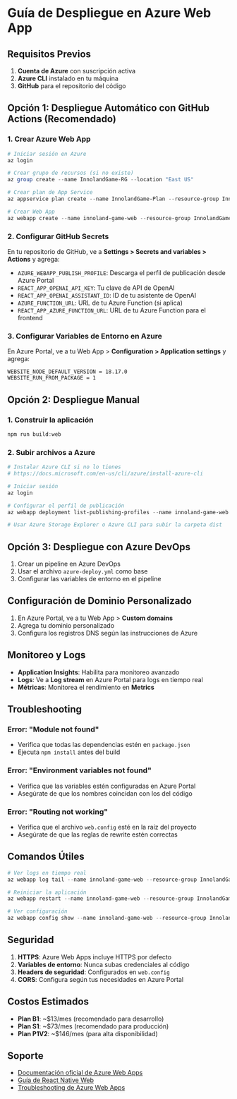 # Guía de Despliegue en Azure Web App

## Requisitos Previos

1. **Cuenta de Azure** con suscripción activa
2. **Azure CLI** instalado en tu máquina
3. **GitHub** para el repositorio del código

## Opción 1: Despliegue Automático con GitHub Actions (Recomendado)

### 1. Crear Azure Web App

```powershell
# Iniciar sesión en Azure
az login

# Crear grupo de recursos (si no existe)
az group create --name InnolandGame-RG --location "East US"

# Crear plan de App Service
az appservice plan create --name InnolandGame-Plan --resource-group InnolandGame-RG --sku B1 --is-linux

# Crear Web App
az webapp create --name innoland-game-web --resource-group InnolandGame-RG --plan InnolandGame-Plan --runtime "NODE|18-lts"
```

### 2. Configurar GitHub Secrets

En tu repositorio de GitHub, ve a **Settings > Secrets and variables > Actions** y agrega:

- `AZURE_WEBAPP_PUBLISH_PROFILE`: Descarga el perfil de publicación desde Azure Portal
- `REACT_APP_OPENAI_API_KEY`: Tu clave de API de OpenAI
- `REACT_APP_OPENAI_ASSISTANT_ID`: ID de tu asistente de OpenAI
- `AZURE_FUNCTION_URL`: URL de tu Azure Function (si aplica)
- `REACT_APP_AZURE_FUNCTION_URL`: URL de tu Azure Function para el frontend

### 3. Configurar Variables de Entorno en Azure

En Azure Portal, ve a tu Web App > **Configuration > Application settings** y agrega:

```
WEBSITE_NODE_DEFAULT_VERSION = 18.17.0
WEBSITE_RUN_FROM_PACKAGE = 1
```

## Opción 2: Despliegue Manual

### 1. Construir la aplicación

```powershell
npm run build:web
```

### 2. Subir archivos a Azure

```powershell
# Instalar Azure CLI si no lo tienes
# https://docs.microsoft.com/en-us/cli/azure/install-azure-cli

# Iniciar sesión
az login

# Configurar el perfil de publicación
az webapp deployment list-publishing-profiles --name innoland-game-web --resource-group InnolandGame-RG --xml

# Usar Azure Storage Explorer o Azure CLI para subir la carpeta dist
```

## Opción 3: Despliegue con Azure DevOps

1. Crear un pipeline en Azure DevOps
2. Usar el archivo `azure-deploy.yml` como base
3. Configurar las variables de entorno en el pipeline

## Configuración de Dominio Personalizado

1. En Azure Portal, ve a tu Web App > **Custom domains**
2. Agrega tu dominio personalizado
3. Configura los registros DNS según las instrucciones de Azure

## Monitoreo y Logs

- **Application Insights**: Habilita para monitoreo avanzado
- **Logs**: Ve a **Log stream** en Azure Portal para logs en tiempo real
- **Métricas**: Monitorea el rendimiento en **Metrics**

## Troubleshooting

### Error: "Module not found"
- Verifica que todas las dependencias estén en `package.json`
- Ejecuta `npm install` antes del build

### Error: "Environment variables not found"
- Verifica que las variables estén configuradas en Azure Portal
- Asegúrate de que los nombres coincidan con los del código

### Error: "Routing not working"
- Verifica que el archivo `web.config` esté en la raíz del proyecto
- Asegúrate de que las reglas de rewrite estén correctas

## Comandos Útiles

```powershell
# Ver logs en tiempo real
az webapp log tail --name innoland-game-web --resource-group InnolandGame-RG

# Reiniciar la aplicación
az webapp restart --name innoland-game-web --resource-group InnolandGame-RG

# Ver configuración
az webapp config show --name innoland-game-web --resource-group InnolandGame-RG
```

## Seguridad

1. **HTTPS**: Azure Web Apps incluye HTTPS por defecto
2. **Variables de entorno**: Nunca subas credenciales al código
3. **Headers de seguridad**: Configurados en `web.config`
4. **CORS**: Configura según tus necesidades en Azure Portal

## Costos Estimados

- **Plan B1**: ~$13/mes (recomendado para desarrollo)
- **Plan S1**: ~$73/mes (recomendado para producción)
- **Plan P1V2**: ~$146/mes (para alta disponibilidad)

## Soporte

- [Documentación oficial de Azure Web Apps](https://docs.microsoft.com/en-us/azure/app-service/)
- [Guía de React Native Web](https://docs.expo.dev/guides/running-in-web-browser/)
- [Troubleshooting de Azure Web Apps](https://docs.microsoft.com/en-us/azure/app-service/troubleshoot-dotnet-visual-studio) 
